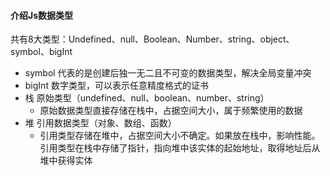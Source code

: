 #### 介绍Js数据类型

共有8大类型：Undefined、null、Boolean、Number、string、object、symbol、bigInt

- symbol 代表的是创建后独一无二且不可变的数据类型，解决全局变量冲突
- bigInt 数字类型，可以表示任意精度格式的证书
- 栈 原始类型（undefined、null、boolean、number、string）
  - 原始数据类型直接存储在栈中，占据空间大小，属于频繁使用的数据
- 堆 引用数据类型（对象、数组、函数）
  - 引用类型存储在堆中，占据空间大小不确定。如果放在栈中，影响性能。引用类型在栈中存储了指针，指向堆中该实体的起始地址，取得地址后从堆中获得实体

